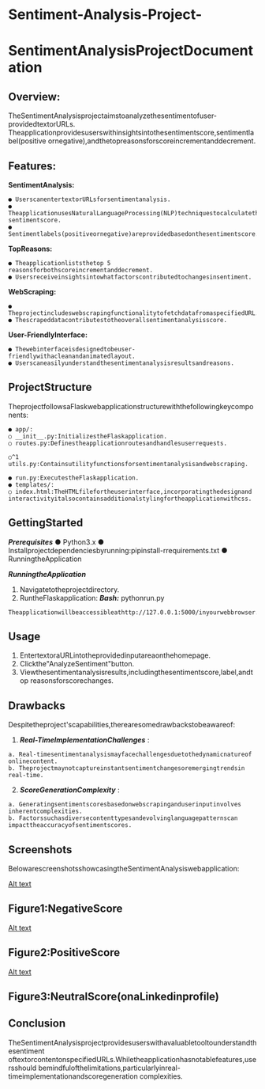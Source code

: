# Sentiment-Analysis-Project-


# SentimentAnalysisProjectDocumentation

## Overview:

TheSentimentAnalysisprojectaimstoanalyzethesentimentofuser-providedtextorURLs.
Theapplicationprovidesuserswithinsightsintothesentimentscore,sentimentlabel(positive
ornegative),andthetopreasonsforscoreincrementanddecrement.

## Features:

**SentimentAnalysis:**

```
● UserscanentertextorURLsforsentimentanalysis.
● TheapplicationusesNaturalLanguageProcessing(NLP)techniquestocalculatethe
sentimentscore.
● Sentimentlabels(positiveornegative)areprovidedbasedonthesentimentscore.
```
**TopReasons:**

```
● Theapplicationliststhetop 5 reasonsforbothscoreincrementanddecrement.
● Usersreceiveinsightsintowhatfactorscontributedtochangesinsentiment.
```
**WebScraping:**

```
● TheprojectincludeswebscrapingfunctionalitytofetchdatafromaspecifiedURL.
● Thescrapeddatacontributestotheoverallsentimentanalysisscore.
```
**User-FriendlyInterface:**

```
● Thewebinterfaceisdesignedtobeuser-friendlywithacleanandanimatedlayout.
● Userscaneasilyunderstandthesentimentanalysisresultsandreasons.
```
## ProjectStructure

TheprojectfollowsaFlaskwebapplicationstructurewiththefollowingkeycomponents:

```
● app/:
○ __init__.py:InitializestheFlaskapplication.
○ routes.py:Definestheapplicationroutesandhandlesuserrequests.
```

```
○^1 utils.py:Containsutilityfunctionsforsentimentanalysisandwebscraping.
```
```
● run.py:ExecutestheFlaskapplication.
● templates/:
○ index.html:TheHTMLfilefortheuserinterface,incorporatingthedesignand
interactivityitalsocontainsadditionalstylingfortheapplicationwithcss.
```
## GettingStarted

**_Prerequisites_**
● Python3.x
● Installprojectdependenciesbyrunning:pipinstall-rrequirements.txt
● RunningtheApplication

**_RunningtheApplication_**

1. Navigatetotheprojectdirectory.
2. RuntheFlaskapplication:
    **_Bash:_** pythonrun.py

```
Theapplicationwillbeaccessibleathttp://127.0.0.1:5000/inyourwebbrowser.
```
## Usage

1. EntertextoraURLintotheprovidedinputareaonthehomepage.
2. Clickthe"AnalyzeSentiment"button.
3. Viewthesentimentanalysisresults,includingthesentimentscore,label,andtop
    reasonsforscorechanges.

## Drawbacks

Despitetheproject'scapabilities,therearesomedrawbackstobeawareof:

1. **_Real-TimeImplementationChallenges_** :

```
a. Real-timesentimentanalysismayfacechallengesduetothedynamicnatureof
onlinecontent.
b. Theprojectmaynotcaptureinstantsentimentchangesoremergingtrendsin
real-time.
```

2. **_ScoreGenerationComplexity_** :

```
a. Generatingsentimentscoresbasedonwebscrapinganduserinputinvolves
inherentcomplexities.
b. Factorssuchasdiversecontenttypesandevolvinglanguagepatternscan
impacttheaccuracyofsentimentscores.
```
## Screenshots

BelowarescreenshotsshowcasingtheSentimentAnalysiswebapplication:


[Alt text](https://assets.digitalocean.com/articles/alligator/boo.svg "a title")
## Figure1:NegativeScore


[Alt text](https://assets.digitalocean.com/articles/alligator/boo.svg "a title")
## Figure2:PositiveScore
[Alt text](https://assets.digitalocean.com/articles/alligator/boo.svg "a title")
## Figure3:NeutralScore(onaLinkedinprofile)


## Conclusion

TheSentimentAnalysisprojectprovidesuserswithavaluabletooltounderstandthesentiment
oftextorcontentonspecifiedURLs.Whiletheapplicationhasnotablefeatures,usersshould
bemindfulofthelimitations,particularlyinreal-timeimplementationandscoregeneration
complexities.



